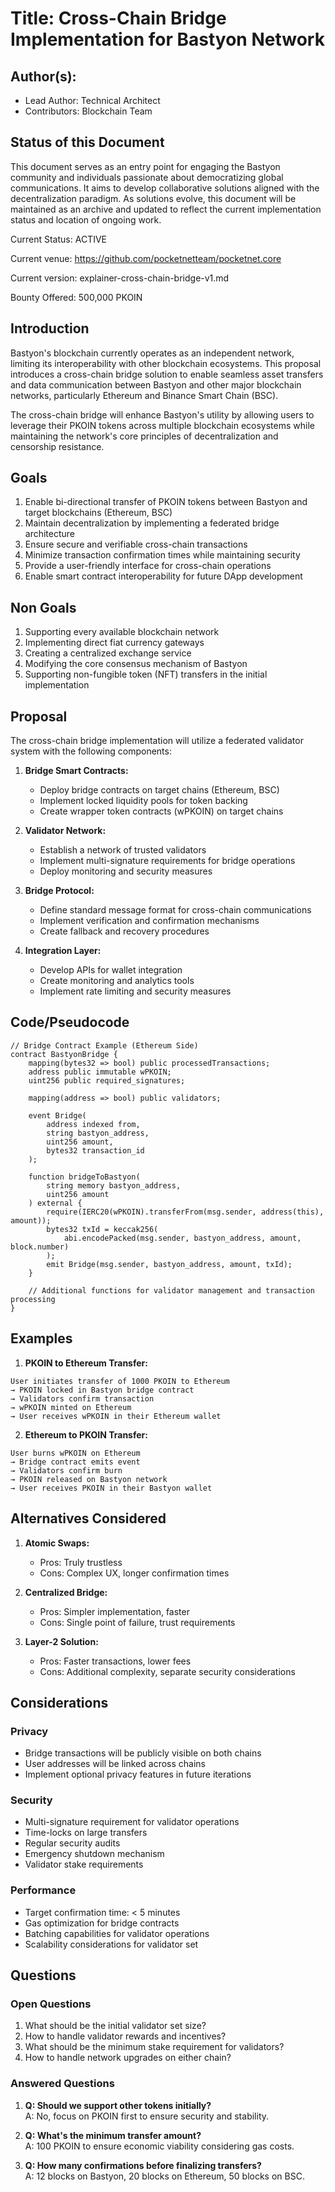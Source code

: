 # Title: Cross-Chain Bridge Implementation for Bastyon Network

## Author(s):
- Lead Author: Technical Architect
- Contributors: Blockchain Team

## Status of this Document

This document serves as an entry point for engaging the Bastyon community and individuals passionate about democratizing global communications. It aims to develop collaborative solutions aligned with the decentralization paradigm. As solutions evolve, this document will be maintained as an archive and updated to reflect the current implementation status and location of ongoing work.

<!--
Status Options:
- ACTIVE
- ARCHIVED
- WITHDRAWN
-->
Current Status: ACTIVE

<!--
Example:
Current venue: https://github.com/pocketnetteam/pocketnet.gui
Current venue: https://github.com/pocketnetteam/pocketnet.core
-->
Current venue: https://github.com/pocketnetteam/pocketnet.core

<!--
Example: For ungraduated explainers, reference this document.
For graduated proposals, reference the Product/Functional Spec in the implementation repository.
-->
Current version: explainer-cross-chain-bridge-v1.md

<!--
Optional: Specify if there's a reward for solving this problem
Example: 
Bounty Offered: 1,000,000 PKOIN
-->
Bounty Offered: 500,000 PKOIN

## Introduction

Bastyon's blockchain currently operates as an independent network, limiting its interoperability with other blockchain ecosystems. This proposal introduces a cross-chain bridge solution to enable seamless asset transfers and data communication between Bastyon and other major blockchain networks, particularly Ethereum and Binance Smart Chain (BSC).

The cross-chain bridge will enhance Bastyon's utility by allowing users to leverage their PKOIN tokens across multiple blockchain ecosystems while maintaining the network's core principles of decentralization and censorship resistance.

## Goals

1. Enable bi-directional transfer of PKOIN tokens between Bastyon and target blockchains (Ethereum, BSC)
2. Maintain decentralization by implementing a federated bridge architecture
3. Ensure secure and verifiable cross-chain transactions
4. Minimize transaction confirmation times while maintaining security
5. Provide a user-friendly interface for cross-chain operations
6. Enable smart contract interoperability for future DApp development

## Non Goals

1. Supporting every available blockchain network
2. Implementing direct fiat currency gateways
3. Creating a centralized exchange service
4. Modifying the core consensus mechanism of Bastyon
5. Supporting non-fungible token (NFT) transfers in the initial implementation

## Proposal

The cross-chain bridge implementation will utilize a federated validator system with the following components:

1. **Bridge Smart Contracts:**
   - Deploy bridge contracts on target chains (Ethereum, BSC)
   - Implement locked liquidity pools for token backing
   - Create wrapper token contracts (wPKOIN) on target chains

2. **Validator Network:**
   - Establish a network of trusted validators
   - Implement multi-signature requirements for bridge operations
   - Deploy monitoring and security measures

3. **Bridge Protocol:**
   - Define standard message format for cross-chain communications
   - Implement verification and confirmation mechanisms
   - Create fallback and recovery procedures

4. **Integration Layer:**
   - Develop APIs for wallet integration
   - Create monitoring and analytics tools
   - Implement rate limiting and security measures

## Code/Pseudocode

```solidity
// Bridge Contract Example (Ethereum Side)
contract BastyonBridge {
    mapping(bytes32 => bool) public processedTransactions;
    address public immutable wPKOIN;
    uint256 public required_signatures;
    
    mapping(address => bool) public validators;
    
    event Bridge(
        address indexed from,
        string bastyon_address,
        uint256 amount,
        bytes32 transaction_id
    );
    
    function bridgeToBastyon(
        string memory bastyon_address,
        uint256 amount
    ) external {
        require(IERC20(wPKOIN).transferFrom(msg.sender, address(this), amount));
        bytes32 txId = keccak256(
            abi.encodePacked(msg.sender, bastyon_address, amount, block.number)
        );
        emit Bridge(msg.sender, bastyon_address, amount, txId);
    }
    
    // Additional functions for validator management and transaction processing
}
```

## Examples

1. **PKOIN to Ethereum Transfer:**
```
User initiates transfer of 1000 PKOIN to Ethereum
→ PKOIN locked in Bastyon bridge contract
→ Validators confirm transaction
→ wPKOIN minted on Ethereum
→ User receives wPKOIN in their Ethereum wallet
```

2. **Ethereum to PKOIN Transfer:**
```
User burns wPKOIN on Ethereum
→ Bridge contract emits event
→ Validators confirm burn
→ PKOIN released on Bastyon network
→ User receives PKOIN in their Bastyon wallet
```

## Alternatives Considered

1. **Atomic Swaps:**
   - Pros: Truly trustless
   - Cons: Complex UX, longer confirmation times
   
2. **Centralized Bridge:**
   - Pros: Simpler implementation, faster
   - Cons: Single point of failure, trust requirements

3. **Layer-2 Solution:**
   - Pros: Faster transactions, lower fees
   - Cons: Additional complexity, separate security considerations

## Considerations

### Privacy
- Bridge transactions will be publicly visible on both chains
- User addresses will be linked across chains
- Implement optional privacy features in future iterations

### Security
- Multi-signature requirement for validator operations
- Time-locks on large transfers
- Regular security audits
- Emergency shutdown mechanism
- Validator stake requirements

### Performance
- Target confirmation time: < 5 minutes
- Gas optimization for bridge contracts
- Batching capabilities for validator operations
- Scalability considerations for validator set

## Questions

### Open Questions

1. What should be the initial validator set size?
2. How to handle validator rewards and incentives?
3. What should be the minimum stake requirement for validators?
4. How to handle network upgrades on either chain?

### Answered Questions

1. **Q: Should we support other tokens initially?**  
   A: No, focus on PKOIN first to ensure security and stability.

2. **Q: What's the minimum transfer amount?**  
   A: 100 PKOIN to ensure economic viability considering gas costs.

3. **Q: How many confirmations before finalizing transfers?**  
   A: 12 blocks on Bastyon, 20 blocks on Ethereum, 50 blocks on BSC.